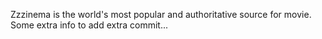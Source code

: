 Zzzinema is the world's most popular and authoritative source for movie.
Some extra info to add extra commit...
